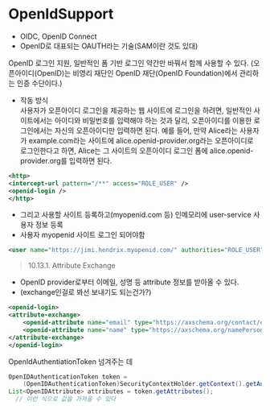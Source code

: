 # OpenIdSupport

- OIDC, OpenID Connect
- OpenID로 대표되는 OAUTH라는 기술(SAM이란 것도 있대)

OpenID 로그인 지원, 일반적인 폼 기반 로그인 약간만 바꿔서 함께 사용할 수 있다.
(오픈아이디(OpenID)는 비영리 재단인 OpenID 재단(OpenID Foundation)에서 관리하는 인증 수단이다.)

- 작동 방식  
  사용자가 오픈아이디 로그인을 제공하는 웹 사이트에 로그인을 하려면, 일반적인 사이트에서는 아이디와 비밀번호를 입력해야 하는 것과 달리, 오픈아이디를 이용한 로그인에서는 자신의 오픈아이디만 입력하면 된다. 예를 들어, 만약 Alice라는 사용자가 example.com라는 사이트에 alice.openid-provider.org라는 오픈아이디로 로그인한다고 하면, Alice는 그 사이트의 오픈아이디 로그인 폼에 alice.openid-provider.org를 입력하면 된다.

```xml
<http>
<intercept-url pattern="/**" access="ROLE_USER" />
<openid-login />
</http>
```

- 그리고 사용할 사이트 등록하고(myopenid.com 등) 인메모리에 user-service 사용자 정보 등록
- 사용자 myopenid 사이트 로그인 되어야함

```xml
<user name="https://jimi.hendrix.myopenid.com/" authorities="ROLE_USER" />
```

> 10.13.1. Attribute Exchange

- OpenID provider로부터 이메일, 성명 등 attribute 정보를 받아올 수 있다.
- (exchange인걸로 봐선 보내기도 되는건가?)

```xml
<openid-login>
<attribute-exchange>
    <openid-attribute name="email" type="https://axschema.org/contact/email" required="true"/>
    <openid-attribute name="name" type="https://axschema.org/namePerson"/>
</attribute-exchange>
</openid-login>
```

OpenIdAuthentiationToken 넘겨주는 데

```java
OpenIDAuthenticationToken token =
    (OpenIDAuthenticationToken)SecurityContextHolder.getContext().getAuthentication();
List<OpenIDAttribute> attributes = token.getAttributes();
  // 이런 식으로 값을 가져올 수 있다
```
